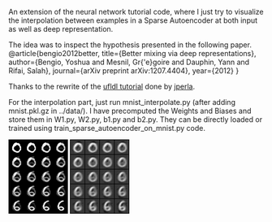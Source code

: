 An extension of the neural network tutorial code, where I just try to visualize the interpolation between examples in a Sparse Autoencoder at both input as well as deep representation.

The idea was to inspect the hypothesis presented in the following paper.
@article{bengio2012better,
  title={Better mixing via deep representations},
  author={Bengio, Yoshua and Mesnil, Gr{\'e}goire and Dauphin, Yann and Rifai, Salah},
  journal={arXiv preprint arXiv:1207.4404},
  year={2012}
}

Thanks to the rewrite of the [ufldl tutorial](http://ufldl.stanford.edu/wiki/index.php/UFLDL_Tutorial) done by [jperla](https://github.com/jperla/neural).

For the interpolation part, just run mnist_interpolate.py (after adding mnist.pkl.gz in ../data/).
I have precomputed the Weights and Biases and store them in W1.py, W2.py, b1.py and b2.py. They can be directly loaded or trained using train_sparse_autoencoder_on_mnist.py code.

![Interpolation between raw inputs of 0 and 6 digits](raw_interpolation.png)
![Interpolation between deep representations of 0 and 6 digits](deep_interpolation.png)
